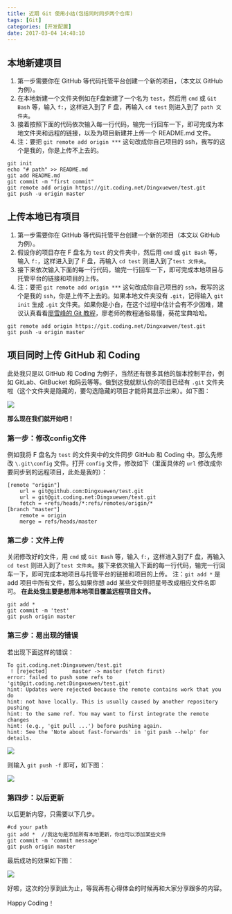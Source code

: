 ```yaml
---
title: 近期 Git 使用小结(包括同时同步两个仓库)
tags: [Git]
categories: [开发配置]
date: 2017-03-04 14:48:10
---
```


## 本地新建项目

 1. 第一步需要你在 GitHub 等代码托管平台创建一个新的项目，（本文以 GitHub 为例）。
 2. 在本地新建一个文件夹例如在F盘新建了一个名为 `test`，然后用 `cmd` 或 `Git Bash` 等，输入 `f:`，这样进入到了 F 盘，再输入 `cd test` 则进入到了 `path 文件夹`。
 3. 接着按照下面的代码依次输入每一行代码，输完一行回车一下，即可完成为本地文件夹和远程的链接，以及为项目新建并上传一个 README.md 文件。
 4. 注：要把 `git remote add origin ***` 这句改成你自己项目的 ssh，我写的这个是我的，你是上传不上去的。

<!-- more -->

```
git init
echo "# path" >> README.md
git add README.md
git commit -m "first commit"
git remote add origin https://git.coding.net/Dingxuewen/test.git
git push -u origin master
```


## 上传本地已有项目

 1. 第一步需要你在 GitHub 等代码托管平台创建一个新的项目（本文以 GitHub 为例）。
 2. 假设你的项目存在 F 盘名为 `test` 的文件夹中，然后用 `cmd` 或 `git Bash` 等，输入 `f:`，这样进入到了 F 盘，再输入 `cd test` 则进入到了`test 文件夹`。
 3. 接下来依次输入下面的每一行代码，输完一行回车一下，即可完成本地项目与托管平台的链接和项目的上传。
 4. 注：要把 `git remote add origin ***` 这句改成你自己项目的 `ssh`，我写的这个是我的 `ssh`，你是上传不上去的。如果本地文件夹没有 `.git`，记得输入 `git init` 生成 `.git` 文件夹。如果你是小白，在这个过程中估计会有不少困难，建议认真看看[廖雪峰的 Git 教程](http://www.liaoxuefeng.com/wiki/0013739516305929606dd18361248578c67b8067c8c017b000)，廖老师的教程通俗易懂，葵花宝典哈哈。

```
git remote add origin https://git.coding.net/Dingxuewen/test.git
git push -u origin master
```


## 项目同时上传 GitHub 和 Coding

此处我只是以 GitHub 和 Coding 为例子，当然还有很多其他的版本控制平台，例如 GitLab、GitBucket 和码云等等。做到这我就默认你的项目已经有 `.git` 文件夹啦（这个文件夹是隐藏的，要勾选隐藏的项目才能将其显示出来）。如下图：

![](https://i.loli.net/2018/05/21/5b02320fbacd1.png)

**那么现在我们就开始吧！**


### 第一步：修改config文件

例如我将 F 盘名为 `test` 的文件夹中的文件同步 GitHub 和 Coding 中。那么先修改 `\.git\config` 文件。打开 `config` 文件，修改如下（里面具体的 `url` 修改成你要同步到的远程项目，此处是我的）：

```
[remote "origin"]
	url = git@github.com:Dingxuewen/test.git
	url = git@git.coding.net:Dingxuewen/test.git
	fetch = +refs/heads/*:refs/remotes/origin/*
[branch "master"]
	remote = origin
	merge = refs/heads/master
```


### 第二步：文件上传

关闭修改好的文件，用 `cmd` 或 `Git Bash` 等，输入 `f:`，这样进入到了F 盘，再输入 `cd test` 则进入到了`test 文件夹`。接下来依次输入下面的每一行代码，输完一行回车一下，即可完成本地项目与托管平台的链接和项目的上传。
注：`git add *` 是 add 项目中所有文件，那么如果你想 add 某些文件则把星号改成相应文件名即可。
**在此处我主要是想用本地项目覆盖远程项目文件。**

```
git add *
git commit -m 'test'
git push origin master
```


### 第三步：易出现的错误

若出现下面这样的错误：

```
To git.coding.net:Dingxuewen/test.git
 ! [rejected]        master -> master (fetch first)
error: failed to push some refs to 'git@git.coding.net:Dingxuewen/test.git'
hint: Updates were rejected because the remote contains work that you do
hint: not have locally. This is usually caused by another repository pushing
hint: to the same ref. You may want to first integrate the remote changes
hint: (e.g., 'git pull ...') before pushing again.
hint: See the 'Note about fast-forwards' in 'git push --help' for details.
```

![](https://i.loli.net/2018/05/21/5b02321787834.png)

则输入 `git push -f` 即可，如下图：

![](https://i.loli.net/2018/05/21/5b02321f9e1e6.png)


### 第四步：以后更新

以后更新内容，只需要以下几步。

```
#cd your path
git add *  //我这句是添加所有本地更新，你也可以添加某些文件
git commit -m 'commit message'
git push origin master
```

最后成功的效果如下图：

![](https://i.loli.net/2018/05/21/5b02322ac7b45.png)

好啦，这次的分享到此为止，等我再有心得体会的时候再和大家分享跟多的内容。

Happy Coding！
